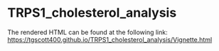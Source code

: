 # TRPS1_cholesterol_analysis

The rendered HTML can be found at the following link: https://tgscott400.github.io/TRPS1_cholesterol_analysis/Vignette.html
